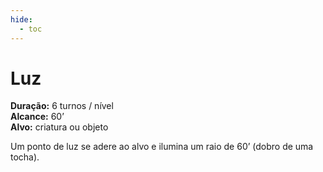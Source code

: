 ```yaml
---
hide:
  - toc
---
```


# Luz

**Duração:** 6 turnos / nível  
**Alcance:** 60’  
**Alvo:** criatura ou objeto  

Um ponto de luz se adere ao alvo e ilumina um raio de 60’ (dobro de uma tocha).
